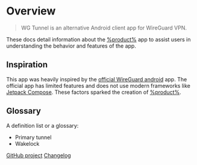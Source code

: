 # Overview

> WG Tunnel is an alternative Android client app for WireGuard VPN. 

These docs detail information about the <a href="https://github.com/zaneschepke/wgtunnel">%product%</a> app to assist users
in understanding the behavior and features of the app.

## Inspiration

This app was heavily inspired by the <a href="https://github.com/WireGuard/wireguard-android">official WireGuard android</a> app.
The official app has limited features and does not use modern frameworks like <a href="https://developer.android.com/jetpack/compose">Jetpack Compose</a>.
These factors sparked the creation of <a href="https://github.com/zaneschepke/wgtunnel">%product%</a>.

## Glossary

A definition list or a glossary:

- <tooltip term="primary_tunnel">Primary tunnel</tooltip>
- <tooltip term="wakelock">Wakelock</tooltip>

<seealso>
    <category ref="wrs">
        <a href="https://github.com/zaneschepke/wgtunnel">GitHub project</a>
        <a href="https://github.com/zaneschepke/wgtunnel/releases">Changelog</a>
    </category>
</seealso>




